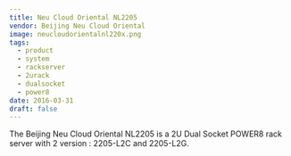 ```yaml
---
title: Neu Cloud Oriental NL2205
vendor: Beijing Neu Cloud Oriental
image: neucloudorientalnl220x.png
tags:
  - product
  - system
  - rackserver
  - 2urack
  - dualsocket
  - power8
date: 2016-03-31
draft: false
---
```


The Beijing Neu Cloud Oriental NL2205 is a 2U Dual Socket POWER8 rack server with 2 version : 2205-L2C and 2205-L2G.


